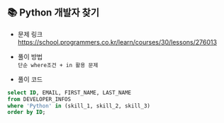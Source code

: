## 📚 Python 개발자 찾기
- 문제 링크
  <br /> https://school.programmers.co.kr/learn/courses/30/lessons/276013
  
- 풀이 방법
  <br /> `단순 where조건 + in 활용 문제`
  
- 풀이 코드
```sql
select ID, EMAIL, FIRST_NAME, LAST_NAME
from DEVELOPER_INFOS
where 'Python' in (skill_1, skill_2, skill_3)
order by ID;
``` 
